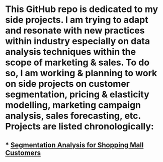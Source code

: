 # This GitHub repo is dedicated to my side projects. I am trying to adapt and resonate with new practices within industry especially on data analysis techniques within the scope of marketing & sales. To do so, I am working & planning to work on side projects on customer segmentation, pricing & elasticity modelling, marketing campaign analysis, sales forecasting, etc. Projects are listed chronologically:

## * [Segmentation Analysis for Shopping Mall Customers](my_pathway_to_marketing/segmentation_analysis_mall_customers.ipynb)
